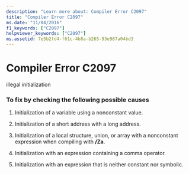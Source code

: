 ```yaml
---
description: "Learn more about: Compiler Error C2097"
title: "Compiler Error C2097"
ms.date: "11/04/2016"
f1_keywords: ["C2097"]
helpviewer_keywords: ["C2097"]
ms.assetid: 7e5b2fd4-f61c-4b8a-b265-93e987a04bd3
---
```

# Compiler Error C2097

illegal initialization

### To fix by checking the following possible causes

1. Initialization of a variable using a nonconstant value.

1. Initialization of a short address with a long address.

1. Initialization of a local structure, union, or array with a nonconstant expression when compiling with **/Za**.

1. Initialization with an expression containing a comma operator.

1. Initialization with an expression that is neither constant nor symbolic.
